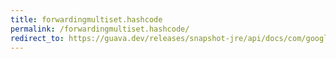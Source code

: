```yaml
---
title: forwardingmultiset.hashcode
permalink: /forwardingmultiset.hashcode/
redirect_to: https://guava.dev/releases/snapshot-jre/api/docs/com/google/common/collect/ForwardingMultiset.html#hashCode--
---
```


